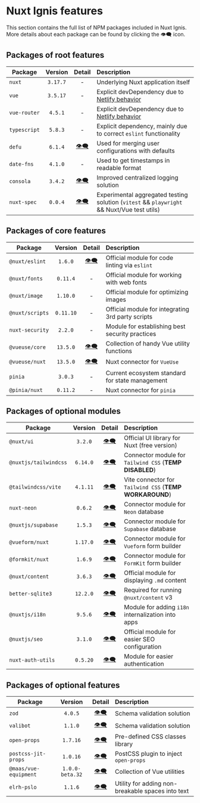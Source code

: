 # Nuxt Ignis features

This section contains the full list of NPM packages included in Nuxt Ignis. More details about each package can be found by clicking the 👁️‍🗨️ icon.

## Packages of root features

| Package | Version | Detail | Description |
| --- | :---: | :---: | :-- |
| `nuxt` | `3.17.7` | - | Underlying Nuxt application itself |
| `vue` | `3.5.17` | - | Explicit devDependency due to [Netlify behavior](https://github.com/nuxt/nuxt/discussions/30187) |
| `vue-router` | `4.5.1` | - | Explicit devDependency due to [Netlify behavior](https://github.com/nuxt/nuxt/discussions/30187) |
| `typescript` | `5.8.3` | - | Explicit dependency, mainly due to correct `eslint` functionality |
| `defu` | `6.1.4` | [👁️‍🗨️](/2-1-configuration.html#defu-merge) | Used for merging user configurations with defaults |
| `date-fns` | `4.1.0` | - | Used to get timestamps in readable format |
| `consola` | `3.4.2` | [👁️‍🗨️](/3-8-features-devex.html#logging) | Improved centralized logging solution |
| `nuxt-spec` | `0.0.4` | [👁️‍🗨️](/5-1-contributing.html#testing) | Experimental aggregated testing solution (`vitest` && `playwright` && Nuxt/Vue test utils) |

## Packages of core features

| Package | Version | Detail | Description |
| --- | :---: | :---: | :-- |
| `@nuxt/eslint` | `1.6.0` | [👁️‍🗨️](/3-8-features-devex.html#eslint) | Official module for code linting via `eslint` |
| `@nuxt/fonts` | `0.11.4` | - | Official module for working with web fonts |
| `@nuxt/image` | `1.10.0` | - | Official module for optimizing images |
| `@nuxt/scripts` | `0.11.10` | - | Official module for integrating 3rd party scripts |
| `nuxt-security` | `2.2.0` | - | Module for establishing best security practices |
| `@vueuse/core` | `13.5.0` | [👁️‍🗨️](/3-7-features-utils.html#vueuse) | Collection of handy Vue utility functions |
| `@vueuse/nuxt` | `13.5.0` | [👁️‍🗨️](/3-7-features-utils.html#vueuse) | Nuxt connector for `VueUse` |
| `pinia` | `3.0.3` | - | Current ecosystem standard for state management |
| `@pinia/nuxt` | `0.11.2` | - | Nuxt connector for `pinia` |

## Packages of optional modules

| Package | Version | Detail | Description |
| --- | :---: | :---: | :-- |
| `@nuxt/ui` | `3.2.0` | [👁️‍🗨️](/3-2-features-ui.html#nuxt-ui) | Official UI library for Nuxt (free version) |
| `@nuxtjs/tailwindcss` | `6.14.0` | [👁️‍🗨️](/3-2-features-ui.html#tailwind-css) | Connector module for `Tailwind CSS` (**TEMP DISABLED**) |
| `@tailwindcss/vite` | `4.1.11` | [👁️‍🗨️](/3-2-features-ui.html#tailwind-css) | Vite connector for `Tailwind CSS` (**TEMP WORKAROUND**) |
| `nuxt-neon` | `0.6.2` | [👁️‍🗨️](/3-3-features-db.html#neon) | Connector module for `Neon` database |
| `@nuxtjs/supabase` | `1.5.3` | [👁️‍🗨️](/3-3-features-db.html#supabase) | Connector module for `Supabase` database |
| `@vueform/nuxt` | `1.17.0` | [👁️‍🗨️](/3-4-features-forms.html#vueform) | Connector module for `Vueform` form builder |
| `@formkit/nuxt` | `1.6.9` | [👁️‍🗨️](/3-4-features-forms.html#formkit) | Connector module for `FormKit` form builder |
| `@nuxt/content` | `3.6.3` | [👁️‍🗨️](/3-6-features-content.html#nuxt-content) | Official module for displaying `.md` content |
| `better-sqlite3` | `12.2.0` | [👁️‍🗨️](/3-6-features-content.html#nuxt-content) | Required for running `@nuxt/content` v3 |
| `@nuxtjs/i18n` | `9.5.6` | [👁️‍🗨️](/3-6-features-content.html#i18n) | Module for adding `i18n` internalization into apps |
| `@nuxtjs/seo` | `3.1.0` | [👁️‍🗨️](/3-7-features-utils.html#nuxt-seo) | Official module for easier SEO configuration |
| `nuxt-auth-utils` | `0.5.20` | [👁️‍🗨️](/3-7-features-utils.html#nuxt-auth-utils) | Module for easier authentication |

## Packages of optional features

| Package | Version | Detail | Description |
| --- | :---: | :---: | :-- |
| `zod` | `4.0.5` | [👁️‍🗨️](/3-5-features-validation.html#zod) | Schema validation solution |
| `valibot` | `1.1.0` | [👁️‍🗨️](/3-5-features-validation.html#valibot) | Schema validation solution |
| `open-props` | `1.7.16` | [👁️‍🗨️](/3-2-features-ui.html#open-props) | Pre-defined CSS classes library |
| `postcss-jit-props` | `1.0.16` | [👁️‍🗨️](/3-2-features-ui.html#open-props) | PostCSS plugin to inject `open-props` |
| `@maas/vue-equipment` | `1.0.0-beta.32` | [👁️‍🗨️](/3-7-features-utils.html#vueequipment) | Collection of Vue utilities |
| `elrh-pslo` | `1.1.6` | [👁️‍🗨️](/3-6-features-content.html#pslo) | Utility for adding non-breakable spaces into text |
